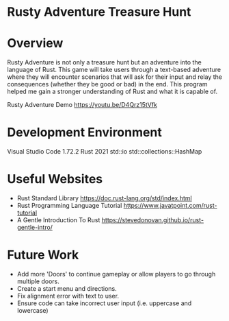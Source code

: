 # Rusty Adventure Treasure Hunt

# Overview

Rusty Adventure is not only a treasure hunt but an adventure into the language of Rust.
This game will take users through a text-based adventure where they will encounter
scenarios that will ask for their input and relay the consequences (whether they be good or bad)
in the end. This program helped me gain a stronger understanding of Rust and what it is
capable of.

Rusty Adventure Demo https://youtu.be/D4Qrz15tVfk

# Development Environment

Visual Studio Code 1.72.2
Rust 2021
  std::io
  std::collections::HashMap

# Useful Websites

* Rust Standard Library https://doc.rust-lang.org/std/index.html
* Rust Programming Language Tutorial https://www.javatpoint.com/rust-tutorial
* A Gentle Introduction To Rust https://stevedonovan.github.io/rust-gentle-intro/

# Future Work

* Add more 'Doors' to continue gameplay or allow players to go through multiple doors.
* Create a start menu and directions.
* Fix alignment error with text to user.
* Ensure code can take incorrect user input (i.e. uppercase and lowercase)
